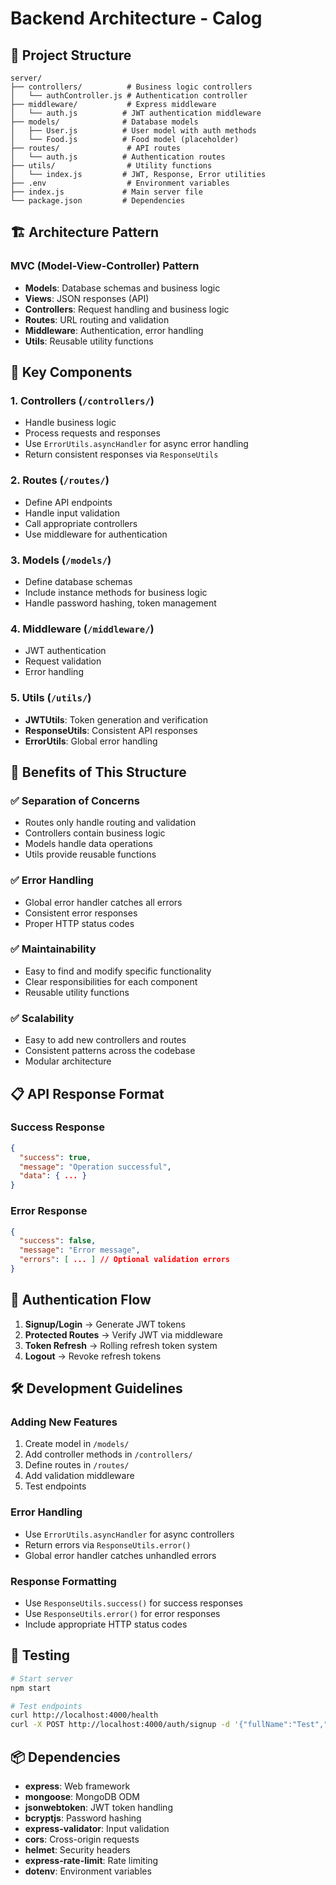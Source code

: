 # Backend Architecture - Calog

## 📁 Project Structure

```
server/
├── controllers/          # Business logic controllers
│   └── authController.js # Authentication controller
├── middleware/           # Express middleware
│   └── auth.js          # JWT authentication middleware
├── models/              # Database models
│   ├── User.js          # User model with auth methods
│   └── Food.js          # Food model (placeholder)
├── routes/               # API routes
│   └── auth.js          # Authentication routes
├── utils/                # Utility functions
│   └── index.js         # JWT, Response, Error utilities
├── .env                  # Environment variables
├── index.js             # Main server file
└── package.json         # Dependencies
```

## 🏗️ Architecture Pattern

### MVC (Model-View-Controller) Pattern

- **Models**: Database schemas and business logic
- **Views**: JSON responses (API)
- **Controllers**: Request handling and business logic
- **Routes**: URL routing and validation
- **Middleware**: Authentication, error handling
- **Utils**: Reusable utility functions

## 🔧 Key Components

### 1. **Controllers** (`/controllers/`)

- Handle business logic
- Process requests and responses
- Use `ErrorUtils.asyncHandler` for async error handling
- Return consistent responses via `ResponseUtils`

### 2. **Routes** (`/routes/`)

- Define API endpoints
- Handle input validation
- Call appropriate controllers
- Use middleware for authentication

### 3. **Models** (`/models/`)

- Define database schemas
- Include instance methods for business logic
- Handle password hashing, token management

### 4. **Middleware** (`/middleware/`)

- JWT authentication
- Request validation
- Error handling

### 5. **Utils** (`/utils/`)

- **JWTUtils**: Token generation and verification
- **ResponseUtils**: Consistent API responses
- **ErrorUtils**: Global error handling

## 🚀 Benefits of This Structure

### ✅ **Separation of Concerns**

- Routes only handle routing and validation
- Controllers contain business logic
- Models handle data operations
- Utils provide reusable functions

### ✅ **Error Handling**

- Global error handler catches all errors
- Consistent error responses
- Proper HTTP status codes

### ✅ **Maintainability**

- Easy to find and modify specific functionality
- Clear responsibilities for each component
- Reusable utility functions

### ✅ **Scalability**

- Easy to add new controllers and routes
- Consistent patterns across the codebase
- Modular architecture

## 📋 API Response Format

### Success Response

```json
{
  "success": true,
  "message": "Operation successful",
  "data": { ... }
}
```

### Error Response

```json
{
  "success": false,
  "message": "Error message",
  "errors": [ ... ] // Optional validation errors
}
```

## 🔐 Authentication Flow

1. **Signup/Login** → Generate JWT tokens
2. **Protected Routes** → Verify JWT via middleware
3. **Token Refresh** → Rolling refresh token system
4. **Logout** → Revoke refresh tokens

## 🛠️ Development Guidelines

### Adding New Features

1. Create model in `/models/`
2. Add controller methods in `/controllers/`
3. Define routes in `/routes/`
4. Add validation middleware
5. Test endpoints

### Error Handling

- Use `ErrorUtils.asyncHandler` for async controllers
- Return errors via `ResponseUtils.error()`
- Global error handler catches unhandled errors

### Response Formatting

- Use `ResponseUtils.success()` for success responses
- Use `ResponseUtils.error()` for error responses
- Include appropriate HTTP status codes

## 🧪 Testing

```bash
# Start server
npm start

# Test endpoints
curl http://localhost:4000/health
curl -X POST http://localhost:4000/auth/signup -d '{"fullName":"Test","email":"test@test.com","password":"123456"}'
```

## 📦 Dependencies

- **express**: Web framework
- **mongoose**: MongoDB ODM
- **jsonwebtoken**: JWT token handling
- **bcryptjs**: Password hashing
- **express-validator**: Input validation
- **cors**: Cross-origin requests
- **helmet**: Security headers
- **express-rate-limit**: Rate limiting
- **dotenv**: Environment variables
